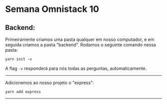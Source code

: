 # Semana Omnistack 10

## Backend:

Primeiramente criamos uma pasta qualquer em nosso computador, e em seguida criamos a pasta "backend". Rodamos o seguinte comando nessa pasta:

```
yarn init -v
```

A flag ```-v``` responderá para nós todas as perguntas, automaticamente.

---
Adicionemos ao nosso projeto o "express":

```
yarn add express
```
---